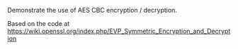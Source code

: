 Demonstrate the use of AES CBC encryption / decryption.

Based on the code at https://wiki.openssl.org/index.php/EVP_Symmetric_Encryption_and_Decryption
